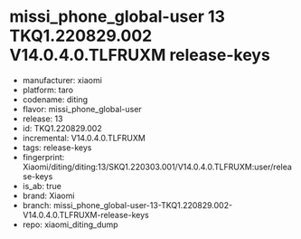 # missi_phone_global-user 13 TKQ1.220829.002 V14.0.4.0.TLFRUXM release-keys
- manufacturer: xiaomi
- platform: taro
- codename: diting
- flavor: missi_phone_global-user
- release: 13
- id: TKQ1.220829.002
- incremental: V14.0.4.0.TLFRUXM
- tags: release-keys
- fingerprint: Xiaomi/diting/diting:13/SKQ1.220303.001/V14.0.4.0.TLFRUXM:user/release-keys
- is_ab: true
- brand: Xiaomi
- branch: missi_phone_global-user-13-TKQ1.220829.002-V14.0.4.0.TLFRUXM-release-keys
- repo: xiaomi_diting_dump
